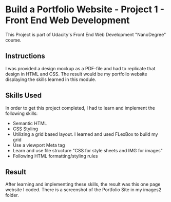 # Build a Portfolio Website - Project 1 - Front End Web Development
This Project is part of Udacity's Front End Web Development "NanoDegree" course. 

## Instructions
I was provided a design mockup as a PDF-file and had to replicate that design in HTML and CSS.  The result would be my portfolio website displaying the skills learned in this module.

## Skills Used
In order to get this project completed, I had to learn and implement the following skills:
- Semantic HTML
- CSS Styling
- Utilizing a grid based layout.  I learned and used FLexBox to build my grid
- Use a viewport Meta tag
- Learn and use file structure "CSS for style sheets and IMG for images"
- Following HTML formatting/styling rules

## Result
After learning and implementing these skills, the result was this one page website I coded.  There is a screenshot of the Portfolio Site in my images2 folder. 








